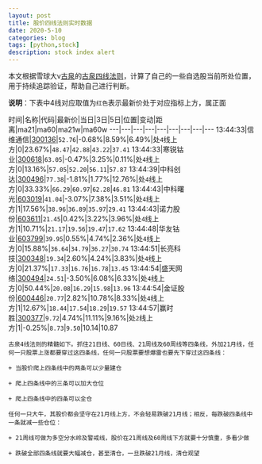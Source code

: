 ```yaml
---
layout: post
title: 股价四线法则实时数据
date: 2020-5-10
categories: blog
tags: [python,stock]
description: stock index alert
---
```



本文根据雪球大v[古泉](https://xueqiu.com/u/7148646888)的[古泉四线法则](https://xueqiu.com/7148646888/130498192)，计算了自己的一些自选股当前所处位置，用于持续追踪验证，帮助自己进行判断。

**说明**：下表中4线对应取值为`红色`表示最新价处于对应指标上方，属正面

时间|名称|代码|最新价|当日|3日|5日|位置|变动|距离|ma21|ma60|ma21w|ma60w
---|---|---|---|---|---|---|---|---
13:44:33|信维通信|[300136](https://xueqiu.com/S/SZ300136)|`52.76`|-0.68%|8.59%|6.49%|处`4`线上方|0|23.67%|`48.47`|`42.88`|`43.22`|`37.41`
13:44:33|寒锐钴业|[300618](https://xueqiu.com/S/SZ300618)|`63.05`|-0.47%|3.25%|0.11%|处`4`线上方|0|13.16%|`57.05`|`52.20`|`56.11`|`57.87`
13:44:39|中科创达|[300496](https://xueqiu.com/S/SZ300496)|`77.38`|-1.81%|1.77%|12.76%|处`4`线上方|0|33.33%|`66.29`|`60.97`|`62.28`|`46.81`
13:44:43|中科曙光|[603019](https://xueqiu.com/S/SH603019)|`41.04`|-3.07%|7.38%|3.51%|处`4`线上方|1|17.56%|`38.96`|`36.89`|`35.97`|`29.41`
13:44:43|诺力股份|[603611](https://xueqiu.com/S/SH603611)|`21.45`|0.42%|3.22%|3.96%|处`4`线上方|1|10.71%|`21.17`|`19.56`|`19.47`|`17.62`
13:44:48|华友钴业|[603799](https://xueqiu.com/S/SH603799)|`39.95`|0.55%|4.74%|2.36%|处`4`线上方|0|15.88%|`36.64`|`34.79`|`36.27`|`30.74`
13:44:51|长亮科技|[300348](https://xueqiu.com/S/SZ300348)|`19.34`|2.60%|4.24%|3.83%|处`4`线上方|0|21.37%|`17.33`|`16.76`|`16.78`|`13.45`
13:44:54|盛天网络|[300494](https://xueqiu.com/S/SZ300494)|`24.51`|-3.50%|6.08%|6.33%|处`4`线上方|0|50.44%|`20.08`|`16.29`|`15.98`|`13.96`
13:44:54|金证股份|[600446](https://xueqiu.com/S/SH600446)|`20.77`|2.82%|10.78%|8.33%|处`4`线上方|1|12.67%|`18.44`|`17.54`|`18.29`|`19.57`
13:44:57|赢时胜|[300377](https://xueqiu.com/S/SZ300377)|`9.72`|4.74%|11.11%|9.16%|处`2`线上方|1|-0.25%|`8.73`|`9.50`|10.14|10.87

```
古泉4线法则的精髓如下。抓住21日线、60日线、21周线及60周线等四条线，外加21月线，任何一只股票上涨都要穿过这四条线，任何一只股票要想爆雷也要先下穿过这四条线：

+ 当股价爬上四条线中的两条可以少量建仓

+ 爬上四条线中的三条可以加大仓位

+ 爬上四条线中的四条可以全仓

任何一只大牛，其股价都会坚守在21月线上方，不会轻易跌破21月线；相反，每跌破四条线中一条就减一些仓位：

+ 21周线可做为多空分水岭及警戒线，股价在21周线及60周线下方就要十分慎重，多看少做

+ 跌破全部四条线就要大幅减仓，甚至清仓，一旦跌破21月线，清仓观望
```